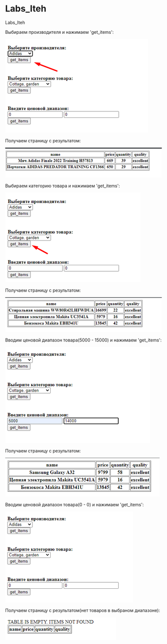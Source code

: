 # Labs_Iteh
Labs_Iteh

Выбираем производителя и нажимаем 'get_items':

![img.png](lab_1_itech/demonstration/Screenshot_2.png)

Получаем страницу с результатом:

![img.png](lab_1_itech/demonstration/Screenshot_1.png)

Выбираем категорию товара и нажимаем 'get_items':

![img.png](lab_1_itech/demonstration/Screenshot_3.png)

Получаем страницу с результатом:

![img.png](lab_1_itech/demonstration/Screenshot_4.png)

Вводим ценовой диапазон товара(5000 - 15000) и нажимаем 'get_items':

![img.png](lab_1_itech/demonstration/Screenshot_8.png)

Получаем страницу с результатом:

![img.png](lab_1_itech/demonstration/Screenshot_5.png)

Вводим ценовой диапазон товара(0 - 0) и нажимаем 'get_items':

![img.png](lab_1_itech/demonstration/Screenshot_6.png)

Получаем страницу с результатом(нет товаров в выбраном диапазоне):

![img.png](lab_1_itech/demonstration/Screenshot_7.png)




